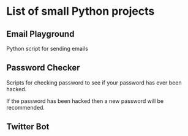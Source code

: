 # List of small Python projects

## Email Playground
Python script for sending emails

## Password Checker
Scripts for checking password to see if your password has ever been hacked.

If the password has been hacked then a new password will be recommended.

## Twitter Bot

